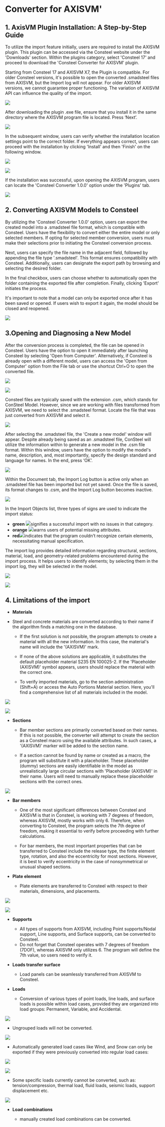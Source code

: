 # Converter for AXISVM'

## 1. AxisVM Plugin Installation: A Step-by-Step Guide


To utilize the import feature initially, users are required to install the AXISVM plugin. This plugin can be accessed via the Consteel website under the 'Downloads' section. Within the plugins category, select 'Consteel 17' and proceed to download the 'Consteel Converter for AXISVM' plugin.


Starting from Consteel 17 and AXISVM X7, the Plugin is compatible. For older Consteel versions, it's possible to open the converted .smadsteel files from AXISVM, but the Import log will not appear. For older AXISVM versions, we cannot guarantee proper functioning. The variation of AXISVM API can influence the quality of the import.

![](./img/wp-content-uploads-2024-02-AXISVM-Plugins-download-1024x463.png)


After downloading the plugin .exe file, ensure that you install it in the same directory where the AXISVM program file is located. Press ‘Next’.


![](./img/wp-content-uploads-2024-02-AXISVM-Plugin-setup.png)


In the subsequent window, users can verify whether the installation location settings point to the correct folder. If everything appears correct, users can proceed with the installation by clicking 'Install' and then 'Finish' on the following window.


![](./img/wp-content-uploads-2024-02-AXISVM-Plugin-setup-check.png)


![](./img/wp-content-uploads-2024-02-AXISVM-Plugin-setup-finish.png)


If the installation was successful, upon opening the AXISVM program, users can locate the 'Consteel Converter 1.0.0' option under the 'Plugins' tab.


![](./img/wp-content-uploads-2024-02-AXISVM-Plugins.png)

## 2. Converting AXISVM Models to Consteel

By utilizing the 'Consteel Converter 1.0.0' option, users can export the created model into a .smadsteel file format, which is compatible with Consteel. Users have the flexibility to convert either the entire model or only selected members. If opting for selected member conversion, users must make their selections prior to initiating the Consteel conversion process.

Next, users can specify the file name in the adjacent field, followed by appending the file type '.smadsteel'. This format ensures compatibility with Consteel. Additionally, users can designate the export path by browsing and selecting the desired folder.

In the final checkbox, users can choose whether to automatically open the folder containing the exported file after completion. Finally, clicking 'Export' initiates the process.

It's important to note that a model can only be exported once after it has been saved or opened. If users wish to export it again, the model should be closed and reopened.

![](./img/wp-content-uploads-2024-02-AXISVM-export-file-1.png)

## 3.Opening and Diagnosing a New Model

After the conversion process is completed, the file can be opened in Consteel. Users have the option to open it immediately after launching Consteel by selecting 'Open from Computer'. Alternatively, if Consteel is already open with a different model, users can access the 'Open from Computer' option from the File tab or use the shortcut Ctrl+O to open the converted file.

![](./img/wp-content-uploads-2024-02-AXISVM-open-from-computer-2.png)

![](./img/wp-content-uploads-2024-02-AXISVM-open-from-computer.png)


Consteel files are typically saved with the extension .csm, which stands for ConSteel Model. However, since we are working with files transformed from AXISVM, we need to select the .smadsteel format. Locate the file that was just converted from AXISVM and select it.

![](./img/wp-content-uploads-2024-02-AXISVM-file-type-1.png)

After selecting the .smadsteel file, the 'Create a new model' window will appear. Despite already being saved as an .smadsteel file, ConSteel will utilize the information within to generate a new model in the .csm file format. Within this window, users have the option to modify the model's name, description, and, most importantly, specify the design standard and language for names. In the end, press ‘OK’.

![](./img/wp-content-uploads-2024-02-AXISVM-open-design-standard.png)

Within the Document tab, the Import Log button is active only when an .smadsteel file has been imported but not yet saved. Once the file is saved, its format changes to .csm, and the Import Log button becomes inactive.

![](./img/wp-content-uploads-2024-02-AXISVM-Import-log.png)

In the Import Objects list, three types of signs are used to indicate the import status:

- **green** ![](./img/wp-content-uploads-2024-02-AXISVM-Import-log-zold-pipa.png)signifies a successful import with no issues in that category.
- **orange** ![](./img/wp-content-uploads-2024-02-AXISVM-Import-log-narancssarga-haromszog.png)warns users of potential missing attributes.
- **red**![](./img/wp-content-uploads-2024-02-AXISVM-Import-log-piros-x.png)indicates that the program couldn’t recognize certain elements, necessitating manual specification.


The import log provides detailed information regarding structural, sections, material, load, and geometry-related problems encountered during the import process. It helps users to identify elements; by selecting them in the import log, they will be selected in the model.

![](./img/wp-content-uploads-2024-02-AXISVM-Import-log-objects.png)

![](./img/wp-content-uploads-2024-02-AXISVM-Import-Log-identify.png)


## 4. Limitations of the import

- **Materials**

- Steel and concrete materials are converted according to their name if the algorithm finds a matching one in the database.

  - If the first solution is not possible, the program attempts to create a material with all the new information. In this case, the material's name will include the '(AXISVM)' mark.

  - If none of the above solutions are applicable, it substitutes the default placeholder material S235 EN 100025-2. If the 'Placeholder (AXISVM)' symbol appears, users should replace the material with the correct one.

  - To verify imported materials, go to the section administration (Shift+A) or access the Auto Portions Material section. Here, you'll find a comprehensive list of all materials included in the model.

![](./img/wp-content-uploads-2024-02-Import-material1.png)

![](./img/wp-content-uploads-2024-02-Import-material2.png)

- **Sections**

  - Bar member sections are primarily converted based on their names. If this is not possible, the converter will attempt to create the section as a Consteel macro using the available attributes. In such cases, a '(AXISVM)’ marker will be added to the section name.

  - If a section cannot be found by name or created as a macro, the program will substitute it with a placeholder. These placeholder (dummy) sections are easily identifiable in the model as unrealistically large circular sections with 'Placeholder (AXISVM)' in their name. Users will need to manually replace these placeholder sections with the correct ones.

![](./img/wp-content-uploads-2024-02-Import-section1.png)


- **Bar members**

  - One of the most significant differences between Consteel and AXISVM is that in Consteel, is working with 7 degrees of freedom, whereas AXISVM, mostly works with only 6. Therefore, when converting to Consteel, the program selects the 7th degree of freedom, making it essential to verify before proceeding with further calculations.

  - For bar members, the most important properties that can be transferred to Consteel include the release type, the finite element type, rotation, and also the eccentricity for most sections. However, it is best to verify eccentricity in the case of nonsymmetrical or unusual shaped sections.

* **Plate element**

  - Plate elements are transferred to Consteel with respect to their materials, dimensions, and placements.

![](./img/wp-content-uploads-2024-02-Import-plate-element.png)

![](./img/wp-content-uploads-2024-02-Import-plate-element2-1024x457.png)

- **Supports**

  - All types of supports from AXISVM, including Point supports/Nodal support, Line supports, and Surface supports, can be converted to Consteel.
  - Do not forget that Consteel operates with 7 degrees of freedom (7DOF), whereas AXISVM only utilizes 6. The program will define the 7th value, so users need to verify it.

- **Loads transfer surface**

  - Load panels can be seamlessly transferred from AXISVM to Consteel.


- **Loads**

  - Conversion of various types of point loads, line loads, and surface loads is possible within load cases, provided they are organized into load groups: Permanent, Variable, and Accidental.

![](./img/wp-content-uploads-2024-02-AXISVM-load-typles-that-can-be-converted.png)

- Ungrouped loads will not be converted.

![](./img/wp-content-uploads-2024-02-AXISVM-ungrupped-loads.png)

- Automatically generated load cases like Wind, and Snow can only be exported if they were previously converted into regular load cases:

![](./img/wp-content-uploads-2024-02-AXISVM-snow-and-wind-auto-loads.png)

![](./img/wp-content-uploads-2024-02-AXISVM-szel-conversion-button-1.png)


- Some specific loads currently cannot be converted, such as: tension/compression, thermal load, fluid loads, seismic loads, support displacement etc.

![](./img/wp-content-uploads-2024-02-AXISVM-loads-cant-be-converted.png)


- **Load combinations**

  - manually created load combinations can be converted.